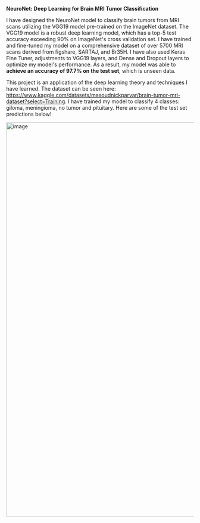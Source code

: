 **NeuroNet: Deep Learning for Brain MRI Tumor Classification**

I have designed the NeuroNet model to classify brain tumors from MRI scans utilizing the VGG19 model pre-trained on the ImageNet dataset. The VGG19 model is a robust deep learning model, which has a top-5 test accuracy exceeding 90% on ImageNet's cross validation set. I have trained and fine-tuned my model on a comprehensive dataset of over 5700 MRI scans derived from figshare, SARTAJ, and Br35H. I have also used Keras Fine Tuner, adjustments to VGG19 layers, and Dense and Dropout layers to optimize my model's performance. As a result, my model was able to **achieve an accuracy of 97.7% on the test set**, which is unseen data.

This project is an application of the deep learning theory and techniques I have learned. The dataset can be seen here: https://www.kaggle.com/datasets/masoudnickparvar/brain-tumor-mri-dataset?select=Training. I have trained my model to classify 4 classes: giloma, meningioma, no tumor and pituitary. Here are some of the test set predictions below!

<img width="1058" alt="image" src="https://github.com/Ari1029/NeuroNet/assets/45503218/aa29dd4b-e206-4521-a928-44b7a4f80d8f">



